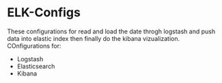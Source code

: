 # ELK-Configs
These configurations for read and load the date throgh logstash and push data into elastic index then finally do the kibana vizualization. 
COnfigurations for:
- Logstash
- Elasticsearch
- Kibana
